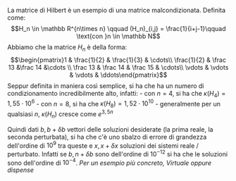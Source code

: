 La matrice di Hilbert è un esempio di una matrice malcondizionata.
Definita come:
$$H_n \in \mathbb R^{n\times n} \qquad (H_n)_{i,j} = \frac{1}{i+j-1}\qquad \text{con }n \in \mathbb N$$
Abbiamo che la matrice $H_n$ è della forma: $$\begin{pmatrix}1 & \frac{1}{2} & \frac{1}{3} & \cdots\\ \frac{1}{2} & \frac 13 &\frac 14 &\cdots \\ \frac 13 & \frac 14 & \frac 15 & \cdots\\ \vdots & \vdots & \vdots & \ddots\end{pmatrix}$$
Seppur definita in maniera così semplice, si ha che ha un numero di condizionamento incredibilmente alto, infatti:
	- con $n = 4$, si ha che $\kappa(H_4) = 1,55 \cdot 10^{6}$
	- con $n = 8$, si ha che $\kappa(H_8) = 1,52 \cdot 10^{10}$
	- generalmente per un qualsiasi $n$, $\kappa(H_n)$ cresce come $e^{3,5 n}$

Quindi dati $b, b+ \delta b$  vettori delle soluzioni desiderate (la prima reale, la seconda perturbata), si ha che c'è uno sbalzo di errore di grandezza dell'ordine di $10^9$ tra queste e $x, x+\delta x$ soluzioni dei sistemi reale / perturbato.
Infatti se $b, n + \delta b$ sono dell'ordine di $10^{-12}$ si ha che le soluzioni sono dell'ordine di $10^{-4}$.
*Per un esempio più concreto, Virtuale oppure dispense*
